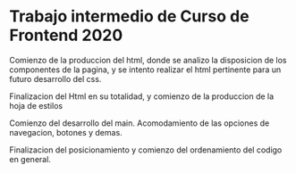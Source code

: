 # Trabajo intermedio de Curso de Frontend 2020


Comienzo de la produccion del html, donde se analizo la disposicion de los componentes de la pagina, y se intento realizar el html pertinente para un futuro desarrollo del css.

Finalizacion del Html en su totalidad, y comienzo de la produccion de la hoja de estilos

Comienzo del desarrollo del main. Acomodamiento de las opciones de navegacion, botones y demas.

Finalizacion del posicionamiento y comienzo del ordenamiento del codigo en general.

